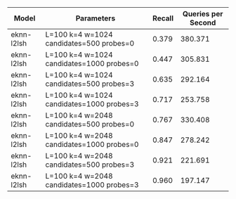 |Model|Parameters|Recall|Queries per Second|
|---|---|---|---|
|eknn-l2lsh|L=100 k=4 w=1024 candidates=500 probes=0|0.379|380.371|
|eknn-l2lsh|L=100 k=4 w=1024 candidates=1000 probes=0|0.447|305.831|
|eknn-l2lsh|L=100 k=4 w=1024 candidates=500 probes=3|0.635|292.164|
|eknn-l2lsh|L=100 k=4 w=1024 candidates=1000 probes=3|0.717|253.758|
|eknn-l2lsh|L=100 k=4 w=2048 candidates=500 probes=0|0.767|330.408|
|eknn-l2lsh|L=100 k=4 w=2048 candidates=1000 probes=0|0.847|278.242|
|eknn-l2lsh|L=100 k=4 w=2048 candidates=500 probes=3|0.921|221.691|
|eknn-l2lsh|L=100 k=4 w=2048 candidates=1000 probes=3|0.960|197.147|
